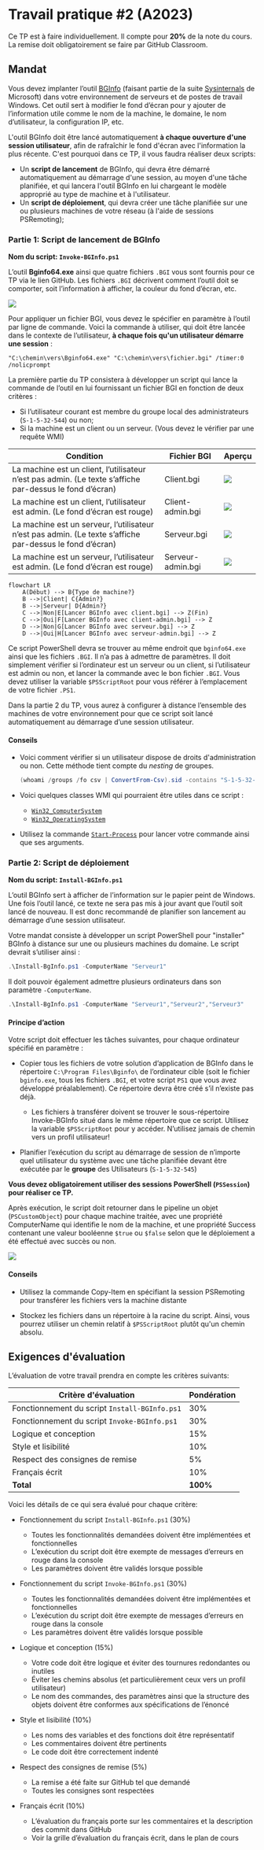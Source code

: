 # Travail pratique #2 (A2023)

Ce TP est à faire individuellement. Il compte pour **20%** de la note du cours. La remise doit obligatoirement se faire par GitHub Classroom.

## Mandat

Vous devez implanter l’outil [BGInfo](https://learn.microsoft.com/fr-ca/sysinternals/downloads/bginfo) (faisant partie de la suite [Sysinternals](https://learn.microsoft.com/fr-ca/sysinternals/) de Microsoft) dans votre environnement de serveurs et de postes de travail Windows. Cet outil sert à modifier le fond d’écran pour y ajouter de l’information utile comme le nom de la machine, le domaine, le nom d’utilisateur, la configuration IP, etc.

L'outil BGInfo doit être lancé automatiquement **à chaque ouverture d'une session utilisateur**, afin de rafraîchir le fond d'écran avec l'information la plus récente. C'est pourquoi dans ce TP, il vous faudra réaliser deux scripts:
- Un **script de lancement** de BGInfo, qui devra être démarré automatiquement au démarrage d'une session, au moyen d'une tâche planifiée, et qui lancera l'outil BGInfo en lui chargeant le modèle approprié au type de machine et à l'utilisateur.
- Un **script de déploiement**, qui devra créer une tâche planifiée sur une ou plusieurs machines de votre réseau (à l'aide de sessions PSRemoting);

### Partie 1: Script de lancement de BGInfo

**Nom du script: `Invoke-BGInfo.ps1`**

L’outil **Bginfo64.exe** ainsi que quatre fichiers `.BGI` vous sont fournis pour ce TP via le lien GitHub. Les fichiers `.BGI` décrivent comment l’outil doit se comporter, soit l’information à afficher, la couleur du fond d’écran, etc.

![](./assets/tp2/fichiers.png)

Pour appliquer un fichier BGI, vous devez le spécifier en paramètre à l’outil par ligne de commande. Voici la commande à utiliser, qui doit être lancée dans le contexte de l’utilisateur, **à chaque fois qu'un utilisateur démarre une session** :

```
"C:\chemin\vers\Bginfo64.exe" "C:\chemin\vers\fichier.bgi" /timer:0 /nolicprompt
```

La première partie du TP consistera à développer un script qui lance la commande de l’outil en lui fournissant un fichier BGI en fonction de deux critères :
- Si l’utilisateur courant est membre du groupe local des administrateurs (`S-1-5-32-544`) ou non;
- Si la machine est un client ou un serveur. (Vous devez le vérifier par une requête WMI) 

| Condition | Fichier BGI | Aperçu |
| -- | -- | -- |
| La machine est un client, l’utilisateur n’est pas admin. (Le texte s’affiche par-dessus le fond d’écran) | Client.bgi | ![](./assets/tp2/bgi_client_user.png) |
| La machine est un client, l’utilisateur est admin. (Le fond d’écran est rouge) | Client-admin.bgi |![](./assets/tp2/bgi_client_admin.png)  |
| La machine est un serveur, l’utilisateur n’est pas admin. (Le texte s’affiche par-dessus le fond d’écran) | Serveur.bgi |![](./assets/tp2/bgi_server_user.png)  |
| La machine est un serveur, l’utilisateur est admin. (Le fond d’écran est rouge) | Serveur-admin.bgi | ![](./assets/tp2/bgi_server_admin.png) |

```mermaid
flowchart LR
    A(Début) --> B{Type de machine?}
    B -->|Client| C{Admin?}
    B -->|Serveur| D{Admin?}
    C -->|Non|E[Lancer BGInfo avec client.bgi] --> Z(Fin)
    C -->|Oui|F[Lancer BGInfo avec client-admin.bgi] --> Z
    D -->|Non|G[Lancer BGInfo avec serveur.bgi] --> Z
    D -->|Oui|H[Lancer BGInfo avec serveur-admin.bgi] --> Z
```

Ce script PowerShell devra se trouver au même endroit que `bginfo64.exe` ainsi que les fichiers `.BGI`. Il n’a pas à admettre de paramètres. Il doit simplement vérifier si l’ordinateur est un serveur ou un client, si l’utilisateur est admin ou non, et lancer la commande avec le bon fichier `.BGI`. Vous devez utiliser la variable `$PSScriptRoot` pour vous référer à l’emplacement de votre fichier `.PS1`.

Dans la partie 2 du TP, vous aurez à configurer à distance l’ensemble des machines de votre environnement pour que ce script soit lancé automatiquement au démarrage d’une session utilisateur.

#### Conseils

- Voici comment vérifier si un utilisateur dispose de droits d'administration ou non. Cette méthode tient compte du *nesting* de groupes.

    ```powershell
    (whoami /groups /fo csv | ConvertFrom-Csv).sid -contains "S-1-5-32-544"
    ```

- Voici quelques classes WMI qui pourraient être utiles dans ce script : 
    - [`Win32_ComputerSystem`](https://learn.microsoft.com/fr-ca/windows/win32/cimwin32prov/win32-computersystem)
    - [`Win32_OperatingSystem`](https://learn.microsoft.com/fr-ca/windows/win32/cimwin32prov/win32-operatingsystem)

- Utilisez la commande [`Start-Process`](https://learn.microsoft.com/fr-ca/powershell/module/microsoft.powershell.management/start-process?view=powershell-5.1) pour lancer votre commande ainsi que ses arguments.
 

### Partie 2: Script de déploiement

**Nom du script: `Install-BGInfo.ps1`**

L’outil BGInfo sert à afficher de l’information sur le papier peint de Windows. Une fois l’outil lancé, ce texte ne sera pas mis à jour avant que l’outil soit lancé de nouveau. Il est donc recommandé de planifier son lancement au démarrage d’une session utilisateur.

Votre mandat consiste à développer un script PowerShell pour "installer" BGInfo à distance sur une ou plusieurs machines du domaine.
Le script devrait s’utiliser ainsi :

```powershell
.\Install-BgInfo.ps1 -ComputerName "Serveur1"
```

Il doit pouvoir également admettre plusieurs ordinateurs dans son paramètre `-ComputerName`.

```powershell
.\Install-BgInfo.ps1 -ComputerName "Serveur1","Serveur2","Serveur3"
```

#### Principe d’action

Votre script doit effectuer les tâches suivantes, pour chaque ordinateur spécifié en paramètre :

- Copier tous les fichiers de votre solution d’application de BGInfo dans le répertoire `C:\Program Files\Bginfo\` de l’ordinateur cible (soit le fichier `bginfo.exe`, tous les fichiers `.BGI`, et votre script `PS1` que vous avez développé préalablement). Ce répertoire devra être créé s’il n’existe pas déjà.

  - Les fichiers à transférer doivent se trouver le sous-répertoire Invoke-BGInfo situé dans le même répertoire que ce script. Utilisez la variable `$PSScriptRoot` pour y accéder. N’utilisez jamais de chemin vers un profil utilisateur!

- Planifier l’exécution du script au démarrage de session de n’importe quel utilisateur du système avec une tâche planifiée devant être exécutée par le **groupe** des Utilisateurs (`S-1-5-32-545`)

**Vous devez obligatoirement utiliser des sessions PowerShell (`PSSession`) pour réaliser ce TP.**

Après exécution, le script doit retourner dans le pipeline un objet (`PSCustomObject`) pour chaque machine traitée, avec une propriété ComputerName qui identifie le nom de la machine, et une propriété Success contenant une valeur booléenne `$true` ou `$false` selon que le déploiement a été effectué avec succès ou non. 
 
![](./assets/tp2/exemple.png)

#### Conseils

- Utilisez la commande Copy-Item en spécifiant la session PSRemoting pour transférer les fichiers vers la machine distante

- Stockez les fichiers dans un répertoire à la racine du script. Ainsi, vous pourrez utiliser un chemin relatif à `$PSScriptRoot` plutôt qu'un chemin absolu.


## Exigences d'évaluation

L’évaluation de votre travail prendra en compte les critères suivants:

| Critère d'évaluation | Pondération |
| -- | -- |
| Fonctionnement du script `Install-BGInfo.ps1` | 30% |
| Fonctionnement du script `Invoke-BGInfo.ps1` | 30% |
| Logique et conception | 15% |
| Style et lisibilité | 10% |
| Respect des consignes de remise | 5% |
| Français écrit | 10% |
| **Total** | **100%** |


Voici les détails de ce qui sera évalué pour chaque critère:

- Fonctionnement du script `Install-BGInfo.ps1` (30%)
  - Toutes les fonctionnalités demandées doivent être implémentées et fonctionnelles
  - L’exécution du script doit être exempte de messages d’erreurs en rouge dans la console
  - Les paramètres doivent être validés lorsque possible

- Fonctionnement du script `Invoke-BGInfo.ps1` (30%)
  - Toutes les fonctionnalités demandées doivent être implémentées et fonctionnelles
  - L’exécution du script doit être exempte de messages d’erreurs en rouge dans la console
  - Les paramètres doivent être validés lorsque possible

- Logique et conception (15%)
  - Votre code doit être logique et éviter des tournures redondantes ou inutiles
  - Éviter les chemins absolus (et particulièrement ceux vers un profil utilisateur)
  - Le nom des commandes, des paramètres ainsi que la structure des objets doivent être conformes aux spécifications de l’énoncé

- Style et lisibilité (10%)
  - Les noms des variables et des fonctions doit être représentatif
  - Les commentaires doivent être pertinents
  - Le code doit être correctement indenté

- Respect des consignes de remise (5%)
  - La remise a été faite sur GitHub tel que demandé
  - Toutes les consignes sont respectées

- Français écrit (10%)
  - L’évaluation du français porte sur les commentaires et la description des commit dans GitHub
  - Voir la grille d’évaluation du français écrit, dans le plan de cours
